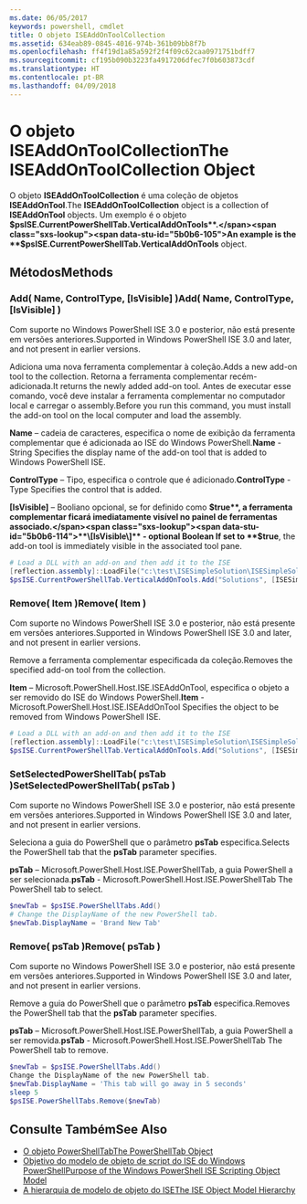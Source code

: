 ```yaml
---
ms.date: 06/05/2017
keywords: powershell, cmdlet
title: O objeto ISEAddOnToolCollection
ms.assetid: 634eab89-0845-4016-974b-361b09bb8f7b
ms.openlocfilehash: ff4f19d1a85a592f2f4f09c62caa0971751bdff7
ms.sourcegitcommit: cf195b090b3223fa4917206dfec7f0b603873cdf
ms.translationtype: HT
ms.contentlocale: pt-BR
ms.lasthandoff: 04/09/2018
---
```

# <a name="the-iseaddontoolcollection-object"></a><span data-ttu-id="5b0b6-103">O objeto ISEAddOnToolCollection</span><span class="sxs-lookup"><span data-stu-id="5b0b6-103">The ISEAddOnToolCollection Object</span></span>

<span data-ttu-id="5b0b6-104">O objeto **ISEAddOnToolCollection** é uma coleção de objetos **ISEAddOnTool**.</span><span class="sxs-lookup"><span data-stu-id="5b0b6-104">The **ISEAddOnToolCollection** object is a collection of **ISEAddOnTool** objects.</span></span> <span data-ttu-id="5b0b6-105">Um exemplo é o objeto **$psISE.CurrentPowerShellTab.VerticalAddOnTools**.</span><span class="sxs-lookup"><span data-stu-id="5b0b6-105">An example is the **$psISE.CurrentPowerShellTab.VerticalAddOnTools** object.</span></span>

## <a name="methods"></a><span data-ttu-id="5b0b6-106">Métodos</span><span class="sxs-lookup"><span data-stu-id="5b0b6-106">Methods</span></span>

### <a name="add-name-controltype-isvisible-"></a><span data-ttu-id="5b0b6-107">Add\( Name, ControlType, \[IsVisible\] \)</span><span class="sxs-lookup"><span data-stu-id="5b0b6-107">Add\( Name, ControlType, \[IsVisible\] \)</span></span>

<span data-ttu-id="5b0b6-108">Com suporte no Windows PowerShell ISE 3.0 e posterior, não está presente em versões anteriores.</span><span class="sxs-lookup"><span data-stu-id="5b0b6-108">Supported in Windows PowerShell ISE 3.0 and later, and not present in earlier versions.</span></span>

<span data-ttu-id="5b0b6-109">Adiciona uma nova ferramenta complementar à coleção.</span><span class="sxs-lookup"><span data-stu-id="5b0b6-109">Adds a new add-on tool to the collection.</span></span> <span data-ttu-id="5b0b6-110">Retorna a ferramenta complementar recém-adicionada.</span><span class="sxs-lookup"><span data-stu-id="5b0b6-110">It returns the newly added add-on tool.</span></span> <span data-ttu-id="5b0b6-111">Antes de executar esse comando, você deve instalar a ferramenta complementar no computador local e carregar o assembly.</span><span class="sxs-lookup"><span data-stu-id="5b0b6-111">Before you run this command, you must install the add-on tool on the local computer and load the assembly.</span></span>

<span data-ttu-id="5b0b6-112">**Name** – cadeia de caracteres, especifica o nome de exibição da ferramenta complementar que é adicionada ao ISE do Windows PowerShell.</span><span class="sxs-lookup"><span data-stu-id="5b0b6-112">**Name** - String Specifies the display name of the add-on tool that is added to Windows PowerShell ISE.</span></span>

<span data-ttu-id="5b0b6-113">**ControlType** – Tipo, especifica o controle que é adicionado.</span><span class="sxs-lookup"><span data-stu-id="5b0b6-113">**ControlType** -Type Specifies the control that is added.</span></span>

<span data-ttu-id="5b0b6-114">**\[IsVisible\]** – Booliano opcional, se for definido como **$true**, a ferramenta complementar ficará imediatamente visível no painel de ferramentas associado.</span><span class="sxs-lookup"><span data-stu-id="5b0b6-114">**\[IsVisible\]** - optional Boolean If set to **$true**, the add-on tool is immediately visible in the associated tool pane.</span></span>

```powershell
# Load a DLL with an add-on and then add it to the ISE
[reflection.assembly]::LoadFile("c:\test\ISESimpleSolution\ISESimpleSolution.dll")
$psISE.CurrentPowerShellTab.VerticalAddOnTools.Add("Solutions", [ISESimpleSolution.Solution], $true)
```

### <a name="remove-item-"></a><span data-ttu-id="5b0b6-115">Remove\( Item \)</span><span class="sxs-lookup"><span data-stu-id="5b0b6-115">Remove\( Item \)</span></span>

<span data-ttu-id="5b0b6-116">Com suporte no Windows PowerShell ISE 3.0 e posterior, não está presente em versões anteriores.</span><span class="sxs-lookup"><span data-stu-id="5b0b6-116">Supported in Windows PowerShell ISE 3.0 and later, and not present in earlier versions.</span></span>

<span data-ttu-id="5b0b6-117">Remove a ferramenta complementar especificada da coleção.</span><span class="sxs-lookup"><span data-stu-id="5b0b6-117">Removes the specified add-on tool from the collection.</span></span>

<span data-ttu-id="5b0b6-118">**Item** – Microsoft.PowerShell.Host.ISE.ISEAddOnTool, especifica o objeto a ser removido do ISE do Windows PowerShell.</span><span class="sxs-lookup"><span data-stu-id="5b0b6-118">**Item** - Microsoft.PowerShell.Host.ISE.ISEAddOnTool Specifies the object to be removed from Windows PowerShell ISE.</span></span>

```powershell
# Load a DLL with an add-on and then add it to the ISE
[reflection.assembly]::LoadFile("c:\test\ISESimpleSolution\ISESimpleSolution.dll")
$psISE.CurrentPowerShellTab.VerticalAddOnTools.Add("Solutions", [ISESimpleSolution.Solution], $true)
```

### <a name="setselectedpowershelltab-pstab-"></a><span data-ttu-id="5b0b6-119">SetSelectedPowerShellTab\( psTab \)</span><span class="sxs-lookup"><span data-stu-id="5b0b6-119">SetSelectedPowerShellTab\( psTab \)</span></span>

<span data-ttu-id="5b0b6-120">Com suporte no Windows PowerShell ISE 3.0 e posterior, não está presente em versões anteriores.</span><span class="sxs-lookup"><span data-stu-id="5b0b6-120">Supported in Windows PowerShell ISE 3.0 and later, and not present in earlier versions.</span></span>

<span data-ttu-id="5b0b6-121">Seleciona a guia do PowerShell que o parâmetro **psTab** especifica.</span><span class="sxs-lookup"><span data-stu-id="5b0b6-121">Selects the PowerShell tab that the **psTab** parameter specifies.</span></span>

<span data-ttu-id="5b0b6-122">**psTab** – Microsoft.PowerShell.Host.ISE.PowerShellTab, a guia PowerShell a ser selecionada.</span><span class="sxs-lookup"><span data-stu-id="5b0b6-122">**psTab** - Microsoft.PowerShell.Host.ISE.PowerShellTab The PowerShell tab to select.</span></span>

```powershell
$newTab = $psISE.PowerShellTabs.Add()
# Change the DisplayName of the new PowerShell tab.
$newTab.DisplayName = 'Brand New Tab'
```

### <a name="remove-pstab-"></a><span data-ttu-id="5b0b6-123">Remove\( psTab \)</span><span class="sxs-lookup"><span data-stu-id="5b0b6-123">Remove\( psTab \)</span></span>

<span data-ttu-id="5b0b6-124">Com suporte no Windows PowerShell ISE 3.0 e posterior, não está presente em versões anteriores.</span><span class="sxs-lookup"><span data-stu-id="5b0b6-124">Supported in Windows PowerShell ISE 3.0 and later, and not present in earlier versions.</span></span>

<span data-ttu-id="5b0b6-125">Remove a guia do PowerShell que o parâmetro **psTab** especifica.</span><span class="sxs-lookup"><span data-stu-id="5b0b6-125">Removes the PowerShell tab that the **psTab** parameter specifies.</span></span>

<span data-ttu-id="5b0b6-126">**psTab** – Microsoft.PowerShell.Host.ISE.PowerShellTab, a guia PowerShell a ser removida.</span><span class="sxs-lookup"><span data-stu-id="5b0b6-126">**psTab** - Microsoft.PowerShell.Host.ISE.PowerShellTab The PowerShell tab to remove.</span></span>

```powershell
$newTab = $psISE.PowerShellTabs.Add()
Change the DisplayName of the new PowerShell tab.
$newTab.DisplayName = 'This tab will go away in 5 seconds'
sleep 5
$psISE.PowerShellTabs.Remove($newTab)
```

## <a name="see-also"></a><span data-ttu-id="5b0b6-127">Consulte Também</span><span class="sxs-lookup"><span data-stu-id="5b0b6-127">See Also</span></span>

- [<span data-ttu-id="5b0b6-128">O objeto PowerShellTab</span><span class="sxs-lookup"><span data-stu-id="5b0b6-128">The PowerShellTab Object</span></span>](The-PowerShellTab-Object.md)
- [<span data-ttu-id="5b0b6-129">Objetivo do modelo de objeto de script do ISE do Windows PowerShell</span><span class="sxs-lookup"><span data-stu-id="5b0b6-129">Purpose of the Windows PowerShell ISE Scripting Object Model</span></span>](Purpose-of-the-Windows-PowerShell-ISE-Scripting-Object-Model.md)
- [<span data-ttu-id="5b0b6-130">A hierarquia de modelo de objeto do ISE</span><span class="sxs-lookup"><span data-stu-id="5b0b6-130">The ISE Object Model Hierarchy</span></span>](The-ISE-Object-Model-Hierarchy.md)